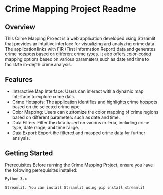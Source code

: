 # Crime Mapping Project Readme

## Overview
This Crime Mapping Project is a web application developed using Streamlit that provides an intuitive interface for visualizing and analyzing crime data. The application links with FIR (First Information Report) data and generates crime hotspots based on different crime types. It also offers color-coded mapping options based on various parameters such as date and time to facilitate in-depth crime analysis.

## Features
* Interactive Map Interface: Users can interact with a dynamic map interface to explore crime data.
* Crime Hotspots: The application identifies and highlights crime hotspots based on the selected crime type.
* Color Mapping: Users can customize the color mapping of crime regions based on different parameters such as date and time.
* Data Filters: Filter the data based on various criteria, including crime type, date range, and time range.
* Data Export: Export the filtered and mapped crime data for further analysis.

## Getting Started
Prerequisites
Before running the Crime Mapping Project, ensure you have the following prerequisites installed:

`Python 3.x`

`Streamlit: You can install Streamlit using pip install streamlit`

